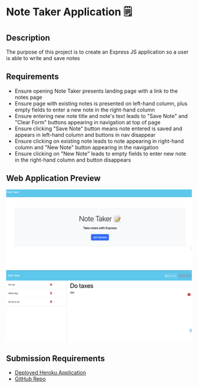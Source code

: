 # Note Taker Application 🗒️

## Description
The purpose of this project is to create an Express JS application so a user is able to write and save notes

## Requirements
- Ensure opening Note Taker presents landing page with a link to the notes page
- Ensure page with existing notes is presented on left-hand column, plus empty fields to enter a new note in the right-hand column
- Ensure entering new note title and note's text leads to "Save Note" and "Clear Form" buttons appearing in navigation at top of page
- Ensure clicking "Save Note" button means note entered is saved and appears in left-hand column and buttons in nav disappear
- Ensure clicking on existing note leads to note appearing in right-hand column and "New Note" button appearing in the navigation
- Ensure clicking on "New Note" leads to empty fields to enter new note in the right-hand column and button disappears

## Web Application Preview
![Application Screenshot 1](images/note-taker-app-1.png)
![Application Screenshot 2](images/note-taker-app-2.png)


## Submission Requirements
- [Deployed Heroku Application](https://thawing-shore-30319-0aea271d3fe5.herokuapp.com/)
- [GitHub Repo](https://github.com/ajayshans/note-taker-app/)